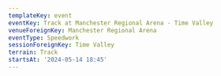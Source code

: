 ```yaml
---
templateKey: event
eventKey: Track at Manchester Regional Arena - Time Valley
venueForeignKey: Manchester Regional Arena
eventType: Speedwork
sessionForeignKey: Time Valley
terrain: Track
startsAt: '2024-05-14 18:45'
---
```

